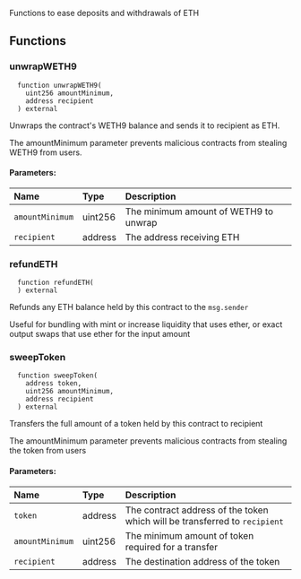 Functions to ease deposits and withdrawals of ETH


## Functions
### unwrapWETH9
```solidity
  function unwrapWETH9(
    uint256 amountMinimum,
    address recipient
  ) external
```
Unwraps the contract's WETH9 balance and sends it to recipient as ETH.

The amountMinimum parameter prevents malicious contracts from stealing WETH9 from users.

#### Parameters:
| Name | Type | Description                                                          |
| :--- | :--- | :------------------------------------------------------------------- |
|`amountMinimum` | uint256 | The minimum amount of WETH9 to unwrap
|`recipient` | address | The address receiving ETH

### refundETH
```solidity
  function refundETH(
  ) external
```
Refunds any ETH balance held by this contract to the `msg.sender`

Useful for bundling with mint or increase liquidity that uses ether, or exact output swaps
that use ether for the input amount


### sweepToken
```solidity
  function sweepToken(
    address token,
    uint256 amountMinimum,
    address recipient
  ) external
```
Transfers the full amount of a token held by this contract to recipient

The amountMinimum parameter prevents malicious contracts from stealing the token from users

#### Parameters:
| Name | Type | Description                                                          |
| :--- | :--- | :------------------------------------------------------------------- |
|`token` | address | The contract address of the token which will be transferred to `recipient`
|`amountMinimum` | uint256 | The minimum amount of token required for a transfer
|`recipient` | address | The destination address of the token

